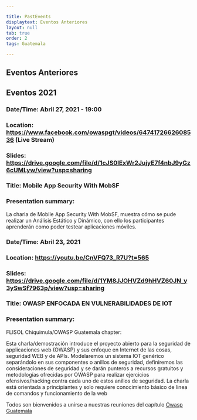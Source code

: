 ```yaml
---

title: PastEvents
displaytext: Eventos Anteriores
layout: null
tab: true
order: 2
tags: Guatemala

---
```


## Eventos Anteriores

## Eventos 2021

### Date/Time: Abril 27, 2021 - 19:00
### Location: https://www.facebook.com/owaspgt/videos/6474172662608536 (Live Stream)
### Slides: https://drive.google.com/file/d/1cJS0lExWr2JujyE7f4nbJ9yGz6cUMLyw/view?usp=sharing
### Title: Mobile App Security With MobSF
### Presentation summary: 

La charla de Mobile App Security With MobSF, muestra cómo se pude realizar un Análisis Estático y Dinámico, con ello los participantes aprenderán como poder testear aplicaciones móviles.

### Date/Time: Abril 23, 2021
### Location: https://youtu.be/CnVFQ73_R7U?t=565
### Slides: https://drive.google.com/file/d/1YM8JJOHVZd9hHVZ60JN_y3ySwSf7963p/view?usp=sharing
### Title: OWASP ENFOCADA EN VULNERABILIDADES DE IOT
### Presentation summary: 

FLISOL Chiquimula/OWASP Guatemala chapter:

Esta charla/demostración introduce el proyecto abierto para la seguridad de applicaciones web (OWASP) y sus enfoque en Internet de las cosas, seguridad WEB y de APIs. Modelaremos un sistema IOT genérico separándolo en sus componentes o anillos de seguridad, definiremos las consideraciones de seguridad y se darán punteros a recursos gratuitos y metodologías ofrecidas por OWASP para realizar ejercicios ofensivos/hacking contra cada uno de estos anillos de seguridad. La charla está orientada a principiantes y solo requiere conocimiento básico de linea de comandos y funcionamiento de la web

Todos son bienvenidos a unirse a nuestras reuniones del capítulo
[Owasp Guatemala](https://www.facebook.com/owaspgt)
